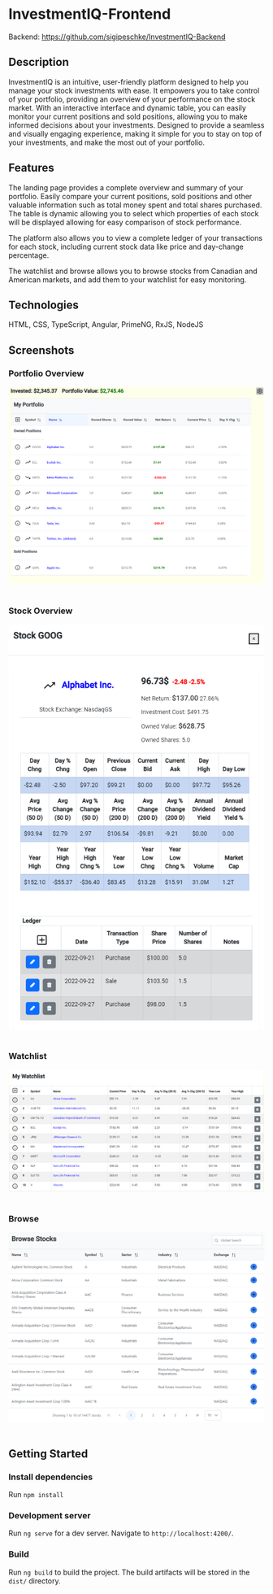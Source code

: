 # InvestmentIQ-Frontend

Backend: https://github.com/sigipeschke/InvestmentIQ-Backend
 
## Description

InvestmentIQ is an intuitive, user-friendly platform designed to help you manage your stock investments with ease. It empowers you to take control of your portfolio, providing an overview of your performance on the stock market. With an interactive interface and dynamic table, you can easily monitor your current positions and sold positions, allowing you to make informed decisions about your investments. Designed to provide a seamless and visually engaging experience, making it simple for you to stay on top of your investments, and make the most out of your portfolio.

## Features

The landing page provides a complete overview and summary of your portfolio. Easily compare your current positions, sold positions and other valuable information such as total money spent and total shares purchased. The table is dynamic allowing you to select which properties of each stock will be displayed allowing for easy comparison of stock performance.

The platform also allows you to view a complete ledger of your transactions for each stock, including current stock data like price and day-change percentage. 

The watchlist and browse allows you to browse stocks from Canadian and American markets, and add them to your watchlist for easy monitoring.

## Technologies

HTML, CSS, TypeScript, Angular, PrimeNG, RxJS, NodeJS

## Screenshots

### Portfolio Overview
![alt text](https://github.com/sigipeschke/InvestmentIQ-Frontend/blob/main/src/assets/investmentiq-img-1.PNG)
<br /><br />

### Stock Overview
![alt text](https://github.com/sigipeschke/InvestmentIQ-Frontend/blob/main/src/assets/investmentiq-img-2.PNG)
<br /><br />

### Watchlist
![alt text](https://github.com/sigipeschke/InvestmentIQ-Frontend/blob/main/src/assets/investmentiq-img-3.PNG)
<br /><br />

### Browse
![alt text](https://github.com/sigipeschke/InvestmentIQ-Frontend/blob/main/src/assets/investmentiq-img-4.PNG)
<br /><br />

## Getting Started

### Install dependencies

Run `npm install`

### Development server

Run `ng serve` for a dev server. Navigate to `http://localhost:4200/`.

### Build

Run `ng build` to build the project. The build artifacts will be stored in the `dist/` directory.
